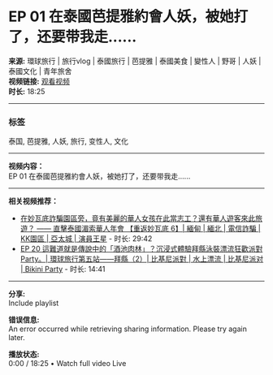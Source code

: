 # EP 01 在泰國芭提雅約會人妖，被她打了，还要带我走......

**来源:** 環球旅行 | 旅行vlog | 泰國旅行 | 芭提雅 | 泰國美食 | 變性人 | 野哥 | 人妖 | 泰國文化 | 青年旅舍  
**视频链接:** [观看视频](https://www.youtube.com/watch?v=brs0DubZv8E)  
**时长:** 18:25  

---

### 标签
泰国, 芭提雅, 人妖, 旅行, 变性人, 文化

---

**视频内容：**  
EP 01 在泰國芭提雅約會人妖，被她打了，还要带我走......

---

**相关视频推荐：**  
- [在妙瓦底詐騙園區旁，竟有美麗的華人女孩在此當志工？還有華人遊客來此旅遊？ —— 直擊泰國湄索華人年會 【重返妙瓦底 6】| 緬甸 | 緬北 | 電信詐騙 | KK園區 | 亞太城 | 演員王星](https://www.youtube.com/watch?v=brs0DubZv8E) - 时长: 29:42  
- [EP 20 這難道就是傳說中的「酒池肉林」？沉浸式體驗拜縣泳裝漂流狂歡派對Party。| 環球旅行第五站——拜縣（2）| 比基尼派對 | 水上漂流 | 比基尼派对 | Bikini Party](https://www.youtube.com/watch?v=7LDXLC0LvVI) - 时长: 14:41  

--- 

**分享:**  
Include playlist

**错误信息:**  
An error occurred while retrieving sharing information. Please try again later.  

**播放状态:**  
0:00 / 18:25 • Watch full video Live  